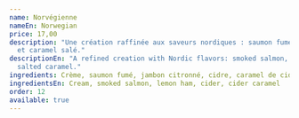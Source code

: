 ```yaml
---
name: Norvégienne
nameEn: Norwegian
price: 17,00
description: "Une création raffinée aux saveurs nordiques : saumon fumé, cidre
  et caramel salé."
descriptionEn: "A refined creation with Nordic flavors: smoked salmon, cider and
  salted caramel."
ingredients: Crème, saumon fumé, jambon citronné, cidre, caramel de cidre
ingredientsEn: Cream, smoked salmon, lemon ham, cider, cider caramel
order: 12
available: true
---
```

